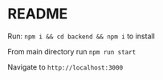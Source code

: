 # README

Run: `npm i && cd backend && npm i` to install

From main directory run `npm run start`

Navigate to `http://localhost:3000`
